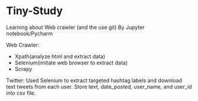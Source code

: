 # Tiny-Study
Learning about Web crawler (and the use git)
By Jupyter notebook/Pycharm

Web Crawler:
 - Xpath(analyze html and extract data)
 - Selenium(imitate web browser to extract data)
 - Scrapy

Twitter:
  Used Selenium to extract targeted hashtag labels and download text tweets from each user.
  Store text, date_posted, user_name, and user_id into csv file.
